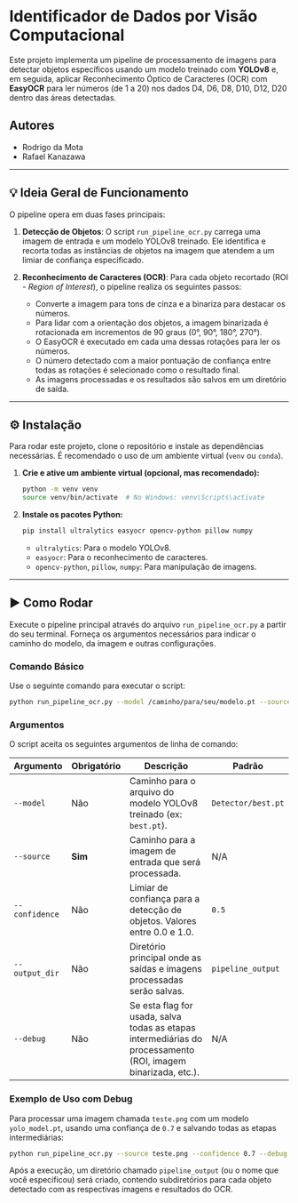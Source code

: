 # Identificador de Dados por Visão Computacional

Este projeto implementa um pipeline de processamento de imagens para detectar objetos específicos usando um modelo treinado com **YOLOv8** e, em seguida, aplicar Reconhecimento Óptico de Caracteres (OCR) com **EasyOCR** para ler números (de 1 a 20) nos dados D4, D6, D8, D10, D12, D20 dentro das áreas detectadas.

## Autores

  - Rodrigo da Mota
  - Rafael Kanazawa

-----

## 💡 Ideia Geral de Funcionamento

O pipeline opera em duas fases principais:

1.  **Detecção de Objetos**: O script `run_pipeline_ocr.py` carrega uma imagem de entrada e um modelo YOLOv8 treinado. Ele identifica e recorta todas as instâncias de objetos na imagem que atendem a um limiar de confiança especificado.

2.  **Reconhecimento de Caracteres (OCR)**: Para cada objeto recortado (ROI - *Region of Interest*), o pipeline realiza os seguintes passos:

      * Converte a imagem para tons de cinza e a binariza para destacar os números.
      * Para lidar com a orientação dos objetos, a imagem binarizada é rotacionada em incrementos de 90 graus (0°, 90°, 180°, 270°).
      * O EasyOCR é executado em cada uma dessas rotações para ler os números.
      * O número detectado com a maior pontuação de confiança entre todas as rotações é selecionado como o resultado final.
      * As imagens processadas e os resultados são salvos em um diretório de saída.

-----

## ⚙️ Instalação

Para rodar este projeto, clone o repositório e instale as dependências necessárias. É recomendado o uso de um ambiente virtual (`venv` ou `conda`).

1.  **Crie e ative um ambiente virtual (opcional, mas recomendado):**

    ```bash
    python -m venv venv
    source venv/bin/activate  # No Windows: venv\Scripts\activate
    ```

2.  **Instale os pacotes Python:**

    ```bash
    pip install ultralytics easyocr opencv-python pillow numpy
    ```

      * `ultralytics`: Para o modelo YOLOv8.
      * `easyocr`: Para o reconhecimento de caracteres.
      * `opencv-python`, `pillow`, `numpy`: Para manipulação de imagens.

-----

## ▶️ Como Rodar

Execute o pipeline principal através do arquivo `run_pipeline_ocr.py` a partir do seu terminal. Forneça os argumentos necessários para indicar o caminho do modelo, da imagem e outras configurações.

### Comando Básico

Use o seguinte comando para executar o script:

```bash
python run_pipeline_ocr.py --model /caminho/para/seu/modelo.pt --source /caminho/para/sua/imagem.jpg
```

### Argumentos

O script aceita os seguintes argumentos de linha de comando:

| Argumento      | Obrigatório | Descrição                                                                         | Padrão              |
| -------------- | ----------- | ----------------------------------------------------------------------------------- | ------------------- |
| `--model`      | Não | Caminho para o arquivo do modelo YOLOv8 treinado (ex: `best.pt`).                   | `Detector/best.pt`                |
| `--source`     | **Sim** | Caminho para a imagem de entrada que será processada.                               | N/A                 |
| `--confidence` | Não         | Limiar de confiança para a detecção de objetos. Valores entre 0.0 e 1.0.            | `0.5`               |
| `--output_dir` | Não         | Diretório principal onde as saídas e imagens processadas serão salvas.              | `pipeline_output`   |
| `--debug`      | Não         | Se esta flag for usada, salva todas as etapas intermediárias do processamento (ROI, imagem binarizada, etc.). | N/A                 |

### Exemplo de Uso com Debug

Para processar uma imagem chamada `teste.png` com um modelo `yolo_model.pt`, usando uma confiança de `0.7` e salvando todas as etapas intermediárias:

```bash
python run_pipeline_ocr.py --source teste.png --confidence 0.7 --debug
```

Após a execução, um diretório chamado `pipeline_output` (ou o nome que você especificou) será criado, contendo subdiretórios para cada objeto detectado com as respectivas imagens e resultados do OCR.
